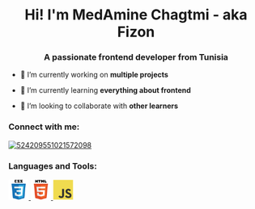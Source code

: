 <h1 align="center">Hi! I'm MedAmine Chagtmi - aka Fizon</h1>
<h3 align="center">A passionate frontend developer from Tunisia</h3>

- 🔭 I’m currently working on **multiple projects**

- 🌱 I’m currently learning **everything about frontend**

- 👯 I’m looking to collaborate with **other learners**


<h3 align="left">Connect with me:</h3>
<p align="left">
<a href="https://discord.gg/524209551021572098" target="blank"><img align="center" src="https://raw.githubusercontent.com/rahuldkjain/github-profile-readme-generator/master/src/images/icons/Social/discord.svg" alt="524209551021572098" height="30" width="40" /></a>
</p>

<h3 align="left">Languages and Tools:</h3>
<p align="left"> <a href="https://www.w3schools.com/css/" target="_blank" rel="noreferrer"> <img src="https://raw.githubusercontent.com/devicons/devicon/master/icons/css3/css3-original-wordmark.svg" alt="css3" width="40" height="40"/> </a> <a href="https://www.w3.org/html/" target="_blank" rel="noreferrer"> <img src="https://raw.githubusercontent.com/devicons/devicon/master/icons/html5/html5-original-wordmark.svg" alt="html5" width="40" height="40"/> </a> <a href="https://developer.mozilla.org/en-US/docs/Web/JavaScript" target="_blank" rel="noreferrer"> <img src="https://raw.githubusercontent.com/devicons/devicon/master/icons/javascript/javascript-original.svg" alt="javascript" width="40" height="40"/> </a>  </p>

